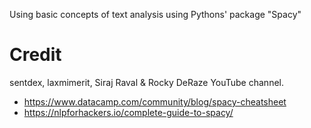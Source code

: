 Using basic concepts of text analysis using Pythons' package "Spacy"

# Credit
sentdex, laxmimerit, Siraj Raval & Rocky DeRaze YouTube channel.

- https://www.datacamp.com/community/blog/spacy-cheatsheet
- https://nlpforhackers.io/complete-guide-to-spacy/
